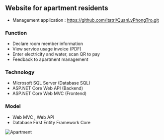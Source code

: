 ## Website for apartment residents
 
- Management application : https://github.com/Itatri/QuanLyPhongTro.git

### Function
- Declare room member information
- View service usage invoice (PDF)
- Enter electricity and water, scan QR to pay
- Feedback to apartment management


### Technology

- Microsoft SQL Server (Database SQL)
- ASP.NET Core Web API (Backend)
- ASP.NET Core Web MVC (Frontend)

### Model
- Web MVC , Web API
- Database First Entity Framework Core


![Apartment](https://github.com/user-attachments/assets/4a71b7c7-d583-47d2-9b31-ddabd64c80d4)

